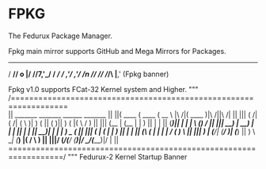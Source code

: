 # FPKG
The Fedurux Package Manager.

Fpkg main mirror supports GitHub and Mega Mirrors for Packages.

   ____ ___  _     __
  / __// o |/ //7,'_/
 / _/ / _,'/  ,'/ /_n
/_/  /_/  /_/\\ |__,'
(Fpkg banner)

Fpkg v1.0 supports FCat-32 Kernel system and Higher.
"""
/==================================================================\
|| _______  _______  ______            _______                    ||
||(  ____ \(  ____ \(  __  \ |\     /|(  ____ )|\     /||\     /| ||
||| (    \/| (    \/| (  \  )| )   ( || (    )|| )   ( |( \   / ) ||
||| (__    | (__    | |   ) || |   | || (____)|| |   | | \ (_) /  ||
|||  __)   |  __)   | |   | || |   | ||     __)| |   | |  ) _ (   ||
||| (      | (      | |   ) || |   | || (\ (   | |   | | / ( ) \  ||
||| )      | (____/\| (__/  )| (___) || ) \ \__| (___) |( /   \ ) ||
|||/       (_______/(______/ (_______)|/   \__/(_______)|/     \| ||
\==================================================================/
"""
Fedurux-2 Kernel Startup Banner
